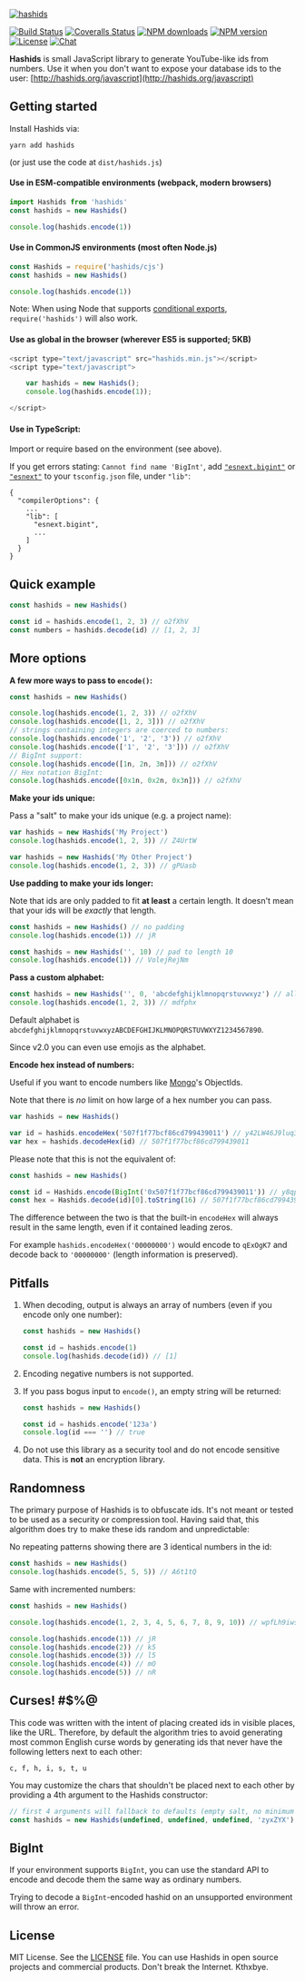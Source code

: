 [![hashids](http://hashids.org/public/img/hashids.gif 'Hashids')](http://hashids.org/)

[![Build Status][travis-image]][travis-url]
[![Coveralls Status][coveralls-image]][coveralls-url]
[![NPM downloads][npm-downloads-image]][npm-url]
[![NPM version][npm-version-image]][npm-url]
[![License][license-image]][license-url]
[![Chat][chat-image]][chat-url]

**Hashids** is small JavaScript library to generate YouTube-like ids from numbers. Use it when you don't want to expose your database ids to the user: [http://hashids.org/javascript](http://hashids.org/javascript)

## Getting started

Install Hashids via:

```shell
yarn add hashids
```

(or just use the code at `dist/hashids.js`)

#### Use in **ESM-compatible** environments (webpack, modern browsers)

```javascript
import Hashids from 'hashids'
const hashids = new Hashids()

console.log(hashids.encode(1))
```

#### Use in **CommonJS** environments (most often **Node.js**)

```javascript
const Hashids = require('hashids/cjs')
const hashids = new Hashids()

console.log(hashids.encode(1))
```

Note: When using Node that supports [conditional exports](https://nodejs.org/api/esm.html#esm_conditional_exports), `require('hashids')` will also work.

#### Use as global in the browser (wherever **ES5** is supported; 5KB)

```javascript
<script type="text/javascript" src="hashids.min.js"></script>
<script type="text/javascript">

    var hashids = new Hashids();
    console.log(hashids.encode(1));

</script>
```

#### Use in **TypeScript**:

Import or require based on the environment (see above).

If you get errors stating: `Cannot find name 'BigInt'`, add [`"esnext.bigint"`](https://github.com/microsoft/TypeScript/blob/master/src/lib/esnext.bigint.d.ts) or [`"esnext"`](https://github.com/microsoft/TypeScript/blob/master/src/lib/esnext.d.ts) to your `tsconfig.json` file, under `"lib"`:

```
{
  "compilerOptions": {
    ...
    "lib": [
      "esnext.bigint",
      ...
    ]
  }
}
```

## Quick example

```javascript
const hashids = new Hashids()

const id = hashids.encode(1, 2, 3) // o2fXhV
const numbers = hashids.decode(id) // [1, 2, 3]
```

## More options

**A few more ways to pass to `encode()`:**

```javascript
const hashids = new Hashids()

console.log(hashids.encode(1, 2, 3)) // o2fXhV
console.log(hashids.encode([1, 2, 3])) // o2fXhV
// strings containing integers are coerced to numbers:
console.log(hashids.encode('1', '2', '3')) // o2fXhV
console.log(hashids.encode(['1', '2', '3'])) // o2fXhV
// BigInt support:
console.log(hashids.encode([1n, 2n, 3n])) // o2fXhV
// Hex notation BigInt:
console.log(hashids.encode([0x1n, 0x2n, 0x3n])) // o2fXhV
```

**Make your ids unique:**

Pass a "salt" to make your ids unique (e.g. a project name):

```javascript
var hashids = new Hashids('My Project')
console.log(hashids.encode(1, 2, 3)) // Z4UrtW

var hashids = new Hashids('My Other Project')
console.log(hashids.encode(1, 2, 3)) // gPUasb
```

**Use padding to make your ids longer:**

Note that ids are only padded to fit **at least** a certain length. It doesn't mean that your ids will be _exactly_ that length.

```javascript
const hashids = new Hashids() // no padding
console.log(hashids.encode(1)) // jR

const hashids = new Hashids('', 10) // pad to length 10
console.log(hashids.encode(1)) // VolejRejNm
```

**Pass a custom alphabet:**

```javascript
const hashids = new Hashids('', 0, 'abcdefghijklmnopqrstuvwxyz') // all lowercase
console.log(hashids.encode(1, 2, 3)) // mdfphx
```

Default alphabet is `abcdefghijklmnopqrstuvwxyzABCDEFGHIJKLMNOPQRSTUVWXYZ1234567890`.

Since v2.0 you can even use emojis as the alphabet.

**Encode hex instead of numbers:**

Useful if you want to encode numbers like [Mongo](https://www.mongodb.com/)'s ObjectIds.

Note that there is _no_ limit on how large of a hex number you can pass.

```javascript
var hashids = new Hashids()

var id = hashids.encodeHex('507f1f77bcf86cd799439011') // y42LW46J9luq3Xq9XMly
var hex = hashids.decodeHex(id) // 507f1f77bcf86cd799439011
```

Please note that this is not the equivalent of:

```javascript
const hashids = new Hashids()

const id = Hashids.encode(BigInt('0x507f1f77bcf86cd799439011')) // y8qpJL3ZgzJ8lWk4GEV
const hex = Hashids.decode(id)[0].toString(16) // 507f1f77bcf86cd799439011
```

The difference between the two is that the built-in `encodeHex` will
always result in the same length, even if it contained leading zeros.

For example `hashids.encodeHex('00000000')` would encode to `qExOgK7` and decode back to `'00000000'` (length information is preserved).

## Pitfalls

1. When decoding, output is always an array of numbers (even if you encode only one number):

   ```javascript
   const hashids = new Hashids()

   const id = hashids.encode(1)
   console.log(hashids.decode(id)) // [1]
   ```

2. Encoding negative numbers is not supported.
3. If you pass bogus input to `encode()`, an empty string will be returned:

   ```javascript
   const hashids = new Hashids()

   const id = hashids.encode('123a')
   console.log(id === '') // true
   ```

4. Do not use this library as a security tool and do not encode sensitive data. This is **not** an encryption library.

## Randomness

The primary purpose of Hashids is to obfuscate ids. It's not meant or tested to be used as a security or compression tool. Having said that, this algorithm does try to make these ids random and unpredictable:

No repeating patterns showing there are 3 identical numbers in the id:

```javascript
const hashids = new Hashids()
console.log(hashids.encode(5, 5, 5)) // A6t1tQ
```

Same with incremented numbers:

```javascript
const hashids = new Hashids()

console.log(hashids.encode(1, 2, 3, 4, 5, 6, 7, 8, 9, 10)) // wpfLh9iwsqt0uyCEFjHM

console.log(hashids.encode(1)) // jR
console.log(hashids.encode(2)) // k5
console.log(hashids.encode(3)) // l5
console.log(hashids.encode(4)) // mO
console.log(hashids.encode(5)) // nR
```

## Curses! #\$%@

This code was written with the intent of placing created ids in visible places, like the URL. Therefore, by default the algorithm tries to avoid generating most common English curse words by generating ids that never have the following letters next to each other:

    c, f, h, i, s, t, u

You may customize the chars that shouldn't be placed next to each other by providing a 4th argument to the Hashids constructor:

```js
// first 4 arguments will fallback to defaults (empty salt, no minimum length, default alphabet)
const hashids = new Hashids(undefined, undefined, undefined, 'zyxZYX')
```

## BigInt

If your environment supports `BigInt`, you can use the standard API
to encode and decode them the same way as ordinary numbers.

Trying to decode a `BigInt`-encoded hashid on an unsupported environment will throw an error.

## License

MIT License. See the [LICENSE](LICENSE) file.
You can use Hashids in open source projects and commercial products.
Don't break the Internet. Kthxbye.

[travis-url]: https://travis-ci.org/niieani/hashids.js
[travis-image]: https://travis-ci.org/niieani/hashids.js.svg
[coveralls-url]: https://coveralls.io/github/niieani/hashids.js
[coveralls-image]: https://coveralls.io/repos/github/niieani/hashids.js/badge.svg
[npm-downloads-image]: https://img.shields.io/npm/dm/hashids.svg?style=flat-square
[npm-version-image]: https://img.shields.io/npm/v/hashids.svg
[npm-url]: https://www.npmjs.com/package/hashids
[license-url]: https://github.com/niieani/hashids.js/blob/master/LICENSE
[license-image]: https://img.shields.io/packagist/l/hashids/hashids.svg?style=flat
[chat-url]: https://gitter.im/hashids/hashids?utm_source=badge&utm_medium=badge&utm_campaign=pr-badge&utm_content=badge
[chat-image]: https://badges.gitter.im/Join%20Chat.svg
